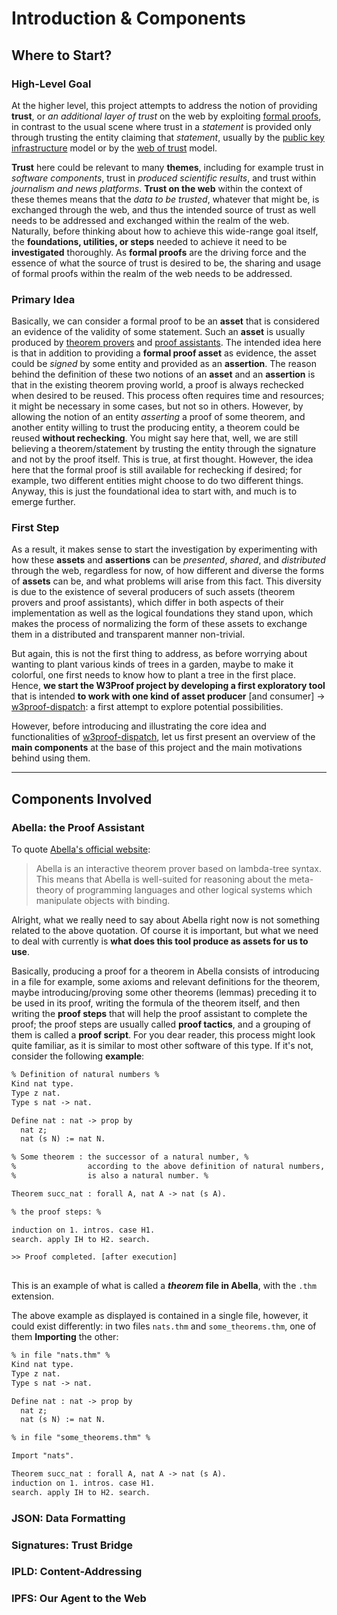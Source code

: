# Introduction & Components

## Where to Start?

### High-Level Goal

At the higher level, this project attempts to address the notion of providing **trust**, or *an additional layer of trust* on the web by exploiting [formal proofs](https://en.wikipedia.org/wiki/Formal_verification#:~:text=In%20the%20context%20of%20hardware,using%20formal%20methods%20of%20mathematics.), in contrast to the usual scene where trust in a *statement* is provided only through trusting the entity claiming that *statement*, usually by the [public key infrastructure](https://en.wikipedia.org/wiki/Public_key_infrastructure) model or by the [web of trust](https://en.wikipedia.org/wiki/Web_of_trust) model.

**Trust** here could be relevant to many **themes**, including for example trust in *software components*, trust in *produced scientific results*, and trust within *journalism and news platforms*. **Trust on the web** within the context of these themes means that the *data to be trusted*, whatever that might be, is exchanged through the web, and thus the intended source of trust as well needs to be addressed and exchanged within the realm of the web. Naturally, before thinking about how to achieve this wide-range goal itself, the **foundations, utilities, or steps** needed to achieve it need to be **investigated** thoroughly. As **formal proofs** are the driving force and the essence of what the source of trust is desired to be, the sharing and usage of formal proofs within the realm of the web needs to be addressed.

### Primary Idea

Basically, we can consider a formal proof to be an **asset** that is considered an evidence of the validity of some statement. Such an **asset** is usually produced by [theorem provers](https://en.wikipedia.org/wiki/Automated_theorem_proving) and [proof assistants](https://en.wikipedia.org/wiki/Proof_assistant). The intended idea here is that in addition to providing a **formal proof asset** as evidence, the asset could be *signed* by some entity and provided as an **assertion**. The reason behind the definition of these two notions of an **asset** and an **assertion** is that in the existing theorem proving world, a proof is always rechecked when desired to be reused. This process often requires time and resources; it might be necessary in some cases, but not so in others. However, by allowing the notion of an entity *asserting* a proof of some theorem, and another entity willing to trust the producing entity, a theorem could be reused **without rechecking**. You might say here that, well, we are still believing a theorem/statement by trusting the entity through the signature and not by the proof itself. This is true, at first thought. However, the idea here that the formal proof is still available for rechecking if desired; for example, two different entities might choose to do two different things. Anyway, this is just the foundational idea to start with, and much is to emerge further.

### First Step

As a result, it makes sense to start the investigation by experimenting with how these **assets** and **assertions** can be *presented*, *shared*, and *distributed* through the web, regardless for now, of how different and diverse the forms of **assets** can be, and what problems will arise from this fact. This diversity is due to the existence of several producers of such assets (theorem provers and proof assistants), which differ in both aspects of their implementation as well as the logical foundations they stand upon, which makes the process of normalizing the form of these assets to exchange them in a distributed and transparent manner non-trivial.

But again, this is not the first thing to address, as before worrying about wanting to plant various kinds of trees in a garden, maybe to make it colorful, one first needs to know how to plant a tree in the first place. Hence, **we start the W3Proof project by developing a first exploratory tool** that is intended **to work with one kind of asset producer** [and consumer] &rarr; [w3proof-dispatch](./w3proof-dispatch.md): a first attempt to explore potential possibilities.

However, before introducing and illustrating the core idea and functionalities of [w3proof-dispatch](./w3proof-dispatch.md), let us first present an overview of the **main components** at the base of this project and the main motivations behind using them.

---

## Components Involved

### Abella: the Proof Assistant

To quote [Abella's official website](https://abella-prover.org):

> Abella is an interactive theorem prover based on lambda-tree syntax. This means that Abella is well-suited for reasoning about the meta-theory of programming languages and other logical systems which manipulate objects with binding.

Alright, what we really need to say about Abella right now is not something related to the above quotation. Of course it is important, but what we need to deal with currently is **what does this tool produce as assets for us to use**.

Basically, producing a proof for a theorem in Abella consists of introducing in a file for example, some axioms and relevant definitions for the theorem, maybe introducing/proving some other theorems (lemmas) preceding it to be used in its proof, writing the formula of the theorem itself, and then writing the **proof steps** that will help the proof assistant to complete the proof; the proof steps are usually called **proof tactics**, and a grouping of them is called a **proof script**. For you dear reader, this process might look quite familiar, as it is similar to most other software of this type. If it's not, consider the following **example**:

```apache
% Definition of natural numbers %
Kind nat type.
Type z nat.
Type s nat -> nat.

Define nat : nat -> prop by
  nat z;
  nat (s N) := nat N.

% Some theorem : the successor of a natural number, %
%                according to the above definition of natural numbers, %
%                is also a natural number. %

Theorem succ_nat : forall A, nat A -> nat (s A).

% the proof steps: %

induction on 1. intros. case H1.
search. apply IH to H2. search.

>> Proof completed. [after execution]
  
```

This is an example of what is called a ***theorem* file in Abella**, with the `.thm` extension.

The above example as displayed is contained in a single file, however, it could exist differently: in two files `nats.thm` and `some_theorems.thm`, one of them **Importing** the other:

```apache
% in file "nats.thm" %
Kind nat type.
Type z nat.
Type s nat -> nat.

Define nat : nat -> prop by
  nat z;
  nat (s N) := nat N.
```

```apache
% in file "some_theorems.thm" %

Import "nats".

Theorem succ_nat : forall A, nat A -> nat (s A).
induction on 1. intros. case H1.
search. apply IH to H2. search.
```

### JSON: Data Formatting

### Signatures: Trust Bridge

### IPLD: Content-Addressing

### IPFS: Our Agent to the Web
